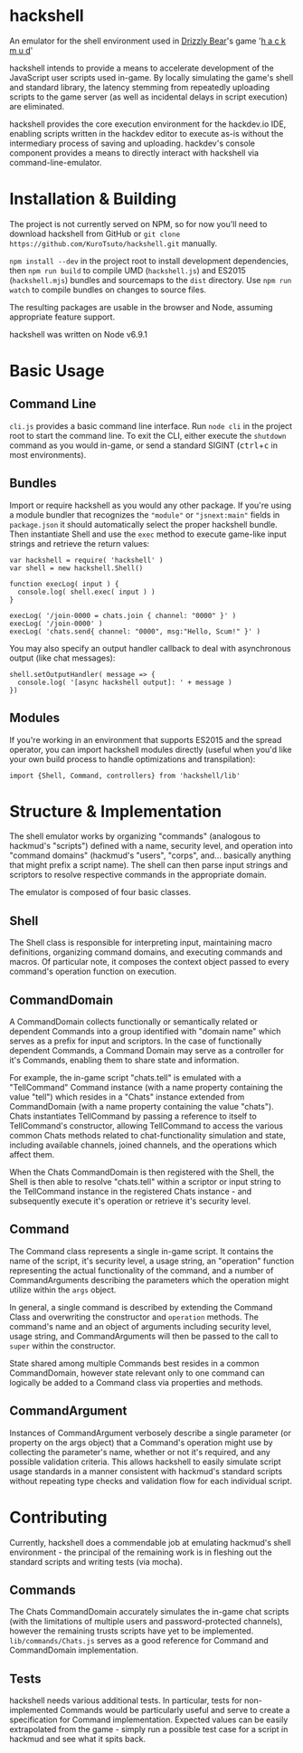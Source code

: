 # hackshell
An emulator for the shell environment used in [Drizzly Bear](http://drizzlybear.com/)'s game '[h a c k m u d](https://www.hackmud.com/)'

hackshell intends to provide a means to accelerate development of the JavaScript user scripts used in-game. By locally simulating the game's shell and standard library, the latency stemming from repeatedly uploading scripts to the game server (as well as incidental delays in script execution) are eliminated.

hackshell provides the core execution environment for the hackdev.io IDE, enabling scripts written in the hackdev editor to execute as-is without the intermediary process of saving and uploading. hackdev's console component provides a means to directly interact with hackshell via command-line-emulator.

# Installation & Building
The project is not currently served on NPM, so for now you'll need to download hackshell from GitHub or `git clone https://github.com/KuroTsuto/hackshell.git` manually.

`npm install --dev` in the project root to install development dependencies, then `npm run build` to compile UMD (`hackshell.js`) and ES2015 (`hackshell.mjs`) bundles and sourcemaps to the `dist` directory. Use `npm run watch` to compile bundles on changes to source files.

The resulting packages are usable in the browser and Node, assuming appropriate feature support.

hackshell was written on Node v6.9.1

# Basic Usage
## Command Line
`cli.js` provides a basic command line interface. Run `node cli` in the project root to start the command line. To exit the CLI, either execute the `shutdown` command as you would in-game, or send a standard SIGINT (<kbd>ctrl</kbd>+<kbd>c</kbd> in most environments).

## Bundles
Import or require hackshell as you would any other package. If you're using a module bundler that recognizes the `"module"` or `"jsnext:main"` fields in `package.json` it should automatically select the proper hackshell bundle. Then instantiate Shell and use the `exec` method to execute game-like input strings and retrieve the return values:

```
var hackshell = require( 'hackshell' )
var shell = new hackshell.Shell()

function execLog( input ) {
  console.log( shell.exec( input ) )
}

execLog( '/join-0000 = chats.join { channel: "0000" }' )
execLog( '/join-0000' )
execLog( 'chats.send{ channel: "0000", msg:"Hello, Scum!" }' )
```

You may also specify an output handler callback to deal with asynchronous output (like chat messages):

```
shell.setOutputHandler( message => {
  console.log( '[async hackshell output]: ' + message )
})
```

## Modules
If you're working in an environment that supports ES2015 and the spread operator, you can import hackshell modules directly (useful when you'd like your own build process to handle optimizations and transpilation):

```
import {Shell, Command, controllers} from 'hackshell/lib'
```

# Structure & Implementation
The shell emulator works by organizing "commands" (analogous to hackmud's "scripts") defined with a name, security level, and operation into "command domains" (hackmud's "users", "corps", and... basically anything that might prefix a script name). The shell can then parse input strings and scriptors to resolve respective commands in the appropriate domain.

The emulator is composed of four basic classes.

## Shell
The Shell class is responsible for interpreting input, maintaining macro definitions, organizing command domains, and executing commands and macros. Of particular note, it composes the context object passed to every command's operation function on execution.

## CommandDomain
A CommandDomain collects functionally or semantically related or dependent Commands into a group identified with "domain name" which serves as a prefix for input and scriptors. In the case of functionally dependent Commands, a Command Domain may serve as a controller for it's Commands, enabling them to share state and information.

For example, the in-game script "chats.tell" is emulated with a "TellCommand" Command instance (with a name property containing the value "tell") which resides in a "Chats" instance extended from CommandDomain (with a name property containing the value "chats"). Chats instantiates TellCommand by passing a reference to itself to TellCommand's constructor, allowing TellCommand to access the various common Chats methods related to chat-functionality simulation and state, including available channels, joined channels, and the operations which affect them.

When the Chats CommandDomain is then registered with the Shell, the Shell is then able to resolve "chats.tell" within a scriptor or input string to the TellCommand instance in the registered Chats instance - and subsequently execute it's operation or retrieve it's security level.

## Command
The Command class represents a single in-game script. It contains the name of the script, it's security level, a usage string, an "operation" function representing the actual functionality of the command, and a number of CommandArguments describing the parameters which the operation might utilize within the `args` object.

In general, a single command is described by extending the Command Class and overwriting the constructor and `operation` methods. The command's name and an object of arguments including security level, usage string, and CommandArguments will then be passed to the call to `super` within the constructor.

State shared among multiple Commands best resides in a common CommandDomain, however state relevant only to one command can logically be added to a Command class via properties and methods.

## CommandArgument
Instances of CommandArgument verbosely describe a single parameter (or property on the args object) that a Command's operation might use by collecting the parameter's name, whether or not it's required, and any possible validation criteria. This allows hackshell to easily simulate script usage standards in a manner consistent with hackmud's standard scripts without repeating type checks and validation flow for each individual script.

# Contributing
Currently, hackshell does a commendable job at emulating hackmud's shell environment - the principal of the remaining work is in fleshing out the standard scripts and writing tests (via mocha).

## Commands
The Chats CommandDomain accurately simulates the in-game chat scripts (with the limitations of multiple users and password-protected channels), however the remaining trusts scripts have yet to be implemented. `lib/commands/Chats.js` serves as a good reference for Command and CommandDomain implementation.

## Tests
hackshell needs various additional tests. In particular, tests for non-implemented Commands would be particularly useful and serve to create a specification for Command implementation. Expected values can be easily extrapolated from the game - simply run a possible test case for a script in hackmud and see what it spits back.
